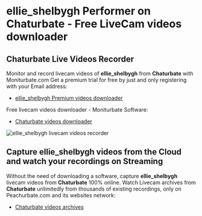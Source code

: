 # ellie_shelbygh Performer on Chaturbate - Free LiveCam videos downloader

## Chaturbate Live Videos Recorder

Monitor and record livecam videos of **ellie_shelbygh** from **Chaturbate** with Moniturbate.com
Get a premium trial for free by just and only registering with your Email address:
* [ellie_shelbygh Premium videos downloader](https://moniturbate.com/request-demo-licence-key.html)

Free livecam videos downloader - Moniturbate Software:
* [Chaturbate videos downloader](https://moniturbate.com/moniturbate-download-software.html)

![ellie_shelbygh livecam videos recorder](https://peachurnet.com/templates/moniturbate-software.png)


## Capture ellie_shelbygh videos from the Cloud and watch your recordings on Streaming

Without the need of downloading a software, capture **ellie_shelbygh** livecam videos from **Chaturbate** 100% online.
Watch Livecam archives from **Chaturbate** unlimitedly from thousands of existing recordings, only on Peachurbate.com and its websites network:
* [Chaturbate videos archives](https://peachurnet.com/)